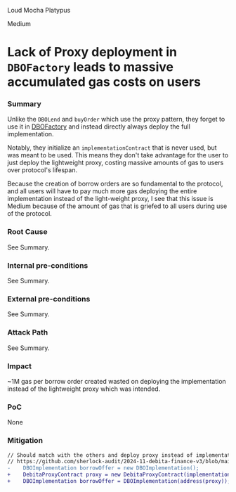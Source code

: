 Loud Mocha Platypus

Medium

# Lack of Proxy deployment in `DBOFactory` leads to massive accumulated gas costs on users

### Summary

Unlike the `DBOLend` and `buyOrder` which use the proxy pattern, they forget to use it in [DBOFactory](https://github.com/sherlock-audit/2024-11-debita-finance-v3/blob/main/Debita-V3-Contracts/contracts/DebitaBorrowOffer-Factory.sol#L106) and instead directly always deploy the full implementation. 

Notably, they initialize an `implementationContract` that is never used, but was meant to be used. This means they don't take advantage for the user to just deploy the lightweight proxy, costing massive amounts of gas to users over protocol's lifespan. 

Because the creation of borrow orders are so fundamental to the protocol, and all users will have to pay much more gas deploying the entire implementation instead of the light-weight proxy, I see that this issue is Medium because of the amount of gas that is griefed to all users during use of the protocol.



### Root Cause

See Summary.

### Internal pre-conditions

See Summary.

### External pre-conditions

See Summary.

### Attack Path

See Summary.

### Impact

~1M gas per borrow order created wasted on deploying the implementation instead of the lightweight proxy which was intended.

### PoC

None

### Mitigation

```diff
// Should match with the others and deploy proxy instead of implementation
// https://github.com/sherlock-audit/2024-11-debita-finance-v3/blob/main/Debita-V3-Contracts/contracts/DebitaBorrowOffer-Factory.sol#L106C9-L106C65
-    DBOImplementation borrowOffer = new DBOImplementation();
+    DebitaProxyContract proxy = new DebitaProxyContract(implementationContract);
+    DBOImplementation borrowOffer = DBOImplementation(address(proxy));
```